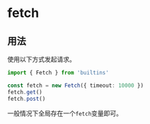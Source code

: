 # fetch

## 用法

使用以下方式发起请求。

```typescript
import { Fetch } from 'builtins'

const fetch = new Fetch({ timeout: 10000 })
fetch.get()
fetch.post()
```

一般情况下全局存在一个`fetch`变量即可。
